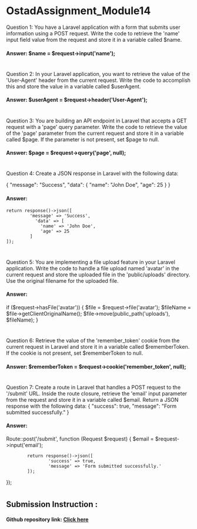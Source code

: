 # OstadAssignment_Module14

Question 1:
You have a Laravel application with a form that submits user information using a POST request. Write the code to retrieve the 'name' input field value from the request and store it in a variable called $name.
#### Answer:  $name = $request->input('name');
#
 
Question 2:
In your Laravel application, you want to retrieve the value of the 'User-Agent' header from the current request. Write the code to accomplish this and store the value in a variable called $userAgent.
#### Answer: $userAgent = $request->header('User-Agent');
#

Question 3:
You are building an API endpoint in Laravel that accepts a GET request with a 'page' query parameter. Write the code to retrieve the value of the 'page' parameter from the current request and store it in a variable called $page. If the parameter is not present, set $page to null.
#### Answer: $page = $request->query('page', null);
#

Question 4:
Create a JSON response in Laravel with the following data:
 
{
    "message": "Success",
    "data": {
        "name": "John Doe",
        "age": 25
    }
}
#### Answer:  
   ```
   return response()->json([
    	  	'message' => 'Success',
    		  'data' => [
        		'name' => 'John Doe',
        		'age' => 25
    		]
   ]);
   ```
#

Question 5:
You are implementing a file upload feature in your Laravel application. Write the code to handle a file upload named 'avatar' in the current request and store the uploaded file in the 'public/uploads' directory. Use the original filename for the uploaded file.

#### Answer: 
  if ($request->hasFile('avatar')) {
    		$file = $request->file('avatar');
    		$fileName = $file->getClientOriginalName();
    		$file->move(public_path('uploads'), $fileName);
  }
#

Question 6:
Retrieve the value of the 'remember_token' cookie from the current request in Laravel and store it in a variable called $rememberToken. If the cookie is not present, set $rememberToken to null.

#### Answer: $rememberToken = $request->cookie('remember_token', null);
#

Question 7:
Create a route in Laravel that handles a POST request to the '/submit' URL. Inside the route closure, retrieve the 'email' input parameter from the request and store it in a variable called $email. Return a JSON response with the following data:
{
    "success": true,
    "message": "Form submitted successfully."
}

#### Answer: 
  Route::post('/submit', function (Request $request) {
    		$email = $request->input('email');

    		return response()->json([
        			'success' => true,
        			'message' => 'Form submitted successfully.'
    		]);
  });
#

## Submission Instruction :
#### Github repository link: [Click here](https://github.com/mahmudcdh/OstadAssignment_Module14.git)
